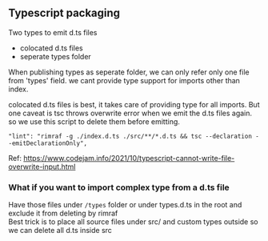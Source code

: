 ## Typescript packaging

Two types to emit d.ts files
- colocated d.ts files
- seperate types folder

When publishing types as seperate folder, we can only refer only one file from 'types' field. we cant provide type 
support for imports other than index.   

colocated d.ts files is best, it takes care of providing type for all imports. But one caveat is tsc throws overwrite 
error when we emit the d.ts files again. so we use this script to delete them before emitting.

```
"lint": "rimraf -g ./index.d.ts ./src/**/*.d.ts && tsc --declaration --emitDeclarationOnly",
```

Ref: https://www.codejam.info/2021/10/typescript-cannot-write-file-overwrite-input.html

### What if you want to import complex type from a d.ts file
Have those files under `/types` folder or under types.d.ts in the root and exclude it from deleting by rimraf  
Best trick is to place all source files under src/ and custom types outside so we can delete all d.ts inside src





